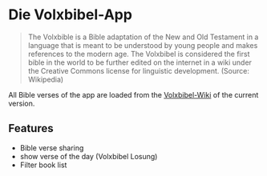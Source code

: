 # Die Volxbibel-App

> The Volxbible is a Bible adaptation of the New and Old Testament in a language that is meant to be understood by young people and makes references to the modern age. The Volxbibel is considered the first bible in the world to be further edited on the internet in a wiki under the Creative Commons license for linguistic development.
  (Source: Wikipedia)
    
  All Bible verses of the app are loaded from the [Volxbibel-Wiki](https://wiki.volxbibel.de/) of the current version.   


## Features

- Bible verse sharing
- show verse of the day (Volxbibel Losung)
- Filter book list
